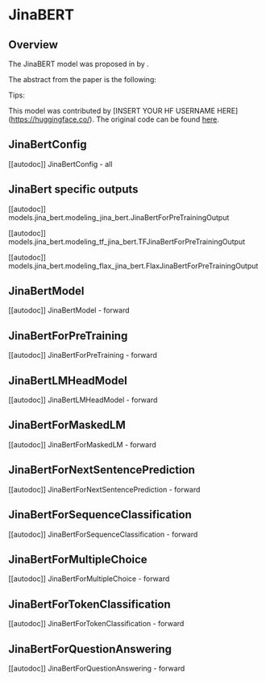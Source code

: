 <!--Copyright 2024 The HuggingFace Team. All rights reserved.

Licensed under the Apache License, Version 2.0 (the "License"); you may not use this file except in compliance with
the License. You may obtain a copy of the License at

http://www.apache.org/licenses/LICENSE-2.0

Unless required by applicable law or agreed to in writing, software distributed under the License is distributed on
an "AS IS" BASIS, WITHOUT WARRANTIES OR CONDITIONS OF ANY KIND, either express or implied. See the License for the
specific language governing permissions and limitations under the License.

⚠️ Note that this file is in Markdown but contain specific syntax for our doc-builder (similar to MDX) that may not be
rendered properly in your Markdown viewer.

-->

# JinaBERT

## Overview

The JinaBERT model was proposed in [<INSERT PAPER NAME HERE>](<INSERT PAPER LINK HERE>) by <INSERT AUTHORS HERE>.
<INSERT SHORT SUMMARY HERE>

The abstract from the paper is the following:

*<INSERT PAPER ABSTRACT HERE>*

Tips:

<INSERT TIPS ABOUT MODEL HERE>

This model was contributed by [INSERT YOUR HF USERNAME HERE](https://huggingface.co/<INSERT YOUR HF USERNAME HERE>).
The original code can be found [here](<INSERT LINK TO GITHUB REPO HERE>).


## JinaBertConfig

[[autodoc]] JinaBertConfig
    - all

## JinaBert specific outputs

[[autodoc]] models.jina_bert.modeling_jina_bert.JinaBertForPreTrainingOutput

[[autodoc]] models.jina_bert.modeling_tf_jina_bert.TFJinaBertForPreTrainingOutput

[[autodoc]] models.jina_bert.modeling_flax_jina_bert.FlaxJinaBertForPreTrainingOutput


<frameworkcontent>
<pt>

## JinaBertModel

[[autodoc]] JinaBertModel
    - forward

## JinaBertForPreTraining

[[autodoc]] JinaBertForPreTraining
    - forward

## JinaBertLMHeadModel

[[autodoc]] JinaBertLMHeadModel
    - forward

## JinaBertForMaskedLM

[[autodoc]] JinaBertForMaskedLM
    - forward

## JinaBertForNextSentencePrediction

[[autodoc]] JinaBertForNextSentencePrediction
    - forward

## JinaBertForSequenceClassification

[[autodoc]] JinaBertForSequenceClassification
    - forward

## JinaBertForMultipleChoice

[[autodoc]] JinaBertForMultipleChoice
    - forward

## JinaBertForTokenClassification

[[autodoc]] JinaBertForTokenClassification
    - forward

## JinaBertForQuestionAnswering

[[autodoc]] JinaBertForQuestionAnswering
    - forward

</pt>
<tf>
